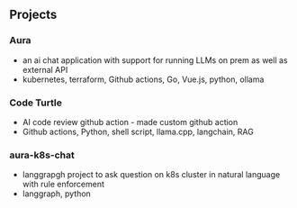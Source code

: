 ## Projects
    
### Aura 
- an ai chat application with support for running LLMs on prem as well as external API
- kubernetes, terraform, Github actions, Go, Vue.js, python, ollama

### Code Turtle
- AI code review github action - made custom github action
- Github actions, Python, shell script, llama.cpp, langchain, RAG

### aura-k8s-chat
- langgrapgh project to ask question on k8s cluster in natural language with rule enforcement
- langgraph, python